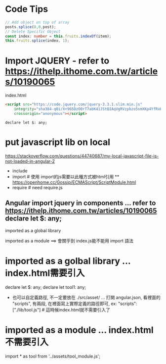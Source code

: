 # Code Tips
````typescript
// Add object on top of array
posts.splice(0,0,post);
// Delete Specific Object
const index: number = this.fruits.indexOf(item);
this.fruits.splice(index, 1);
````    

# Import JQUERY - refer to https://ithelp.ithome.com.tw/articles/10190065
index.html
````html
<script src="https://code.jquery.com/jquery-3.3.1.slim.min.js"
    integrity="sha384-q8i/X+965DzO0rT7abK41JStQIAqVgRVzpbzo5smXKp4YfRvH+8abtTE1Pi6jizo"
    crossorigin="anonymous"></script>
````
````
declare let $: any;    
````

# put javascript lib on local
https://stackoverflow.com/questions/44740687/my-local-javascript-file-is-not-loaded-in-angular-2

* include  
* import   # 使用 import的js需要以此種方式被html引用 <script type="module" src="./index.js"></script>
** https://openhome.cc/Gossip/ECMAScript/ScriptModule.html
* require  # need require.js

Angular import jquery in components ... refer to https://ithelp.ithome.com.tw/articles/10190065
declare let $: any;
--
imported as a global library
<script src="./index.js"></script>

imported as a module  ==> 會關乎到 index.js能不能用 import 語法
<script type="module" src="./index.js"></script>

# imported as a golbal library ... index.html需要引入 <script src="./assets/tool.js"></script>
declare let $: any;
declare let tool1: any;    
* 也可以自定義路徑, 不一定要放在 ./src/asset/  ... 打開 angular.json, 看裡面的 "scripts", 有兩段, 在裡面寫上實際定義的路徑即可,
ex:
"scripts": ["./lib/tool.js"]  # 這時候index.html就不需要引入了

# imported as a module ... index.html不需要引入
import * as tool from '../assets/tool_module.js';
